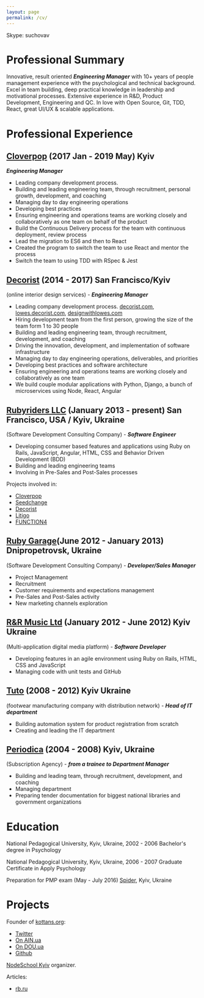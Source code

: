 ```yaml
---
layout: page
permalink: /cv/
---
```


Skype: suchovav

# Professional Summary

Innovative, result oriented ***Engineering Manager*** with 10+ years of people management experience with the psychological and technical background. Excel in team building, deep practical knowledge in leadership and motivational processes. Extensive experience in R&D, Product Development, Engineering and QC. In love with Open Source, Git, TDD, React, great UI/UX & scalable applications.

# Professional Experience

<!-- Cloverpop -->

## [Cloverpop](https://www.cloverpop.com/) (2017 Jan - 2019 May) Kyiv

***Engineering Manager***

* Leading company development process.
* Building and leading engineering team, through recruitment, personal growth, development, and
coaching
* Managing day to day engineering operations
* Developing best practices
* Ensuring engineering and operations teams are working closely and collaboratively as one team
on behalf of the product
* Build the Continuous Delivery process for the team with continuous deployment, review process
* Lead the migration to ES6 and then to React
* Created the program to switch the team to use React and mentor the process
* Switch the team to using TDD with RSpec & Jest

<!-- Cloverpop -->

<!-- DECORIST -->

## [Decorist](https://www.decorist.com/) (2014 - 2017) San Francisco/Kyiv

(online interior design services) - ***Engineering Manager***

* Leading company development process.
 [decorist.com](https://decorist.com/), [lowes.decorist.com](http://lowes.decorist.com/), [designwithlowes.com](https://www.designwithlowes.com/)
* Hiring development team from the first person, growing the size of the team form 1 to 30 people
* Building and leading engineering team, through recruitment, development, and
coaching
* Driving the innovation, development, and implementation of software infrastructure
* Managing day to day engineering operations, deliverables, and priorities
* Developing best practices and software architecture
* Ensuring engineering and operations teams are working closely and collaboratively as one team
* We build couple modular applications with Python, Django, a bunch of microservices using Node, React, Angular

<!-- DECORIST -->

<!-- RUBYRIDERS -->

## [Rubyriders LLC](http://www.rubyriders.com/) (January 2013 - present) San Francisco, USA / Kyiv, Ukraine

(Software Development Consulting Company) - ***Software Engineer***

* Developing consumer based features and applications using Ruby on Rails, JavaScript, Angular, HTML, CSS and Behavior Driven Development (BDD)
* Building and leading engineering teams
* Involving in Pre-Sales and Post-Sales processes

Projects involved in:

* [Cloverpop](https://www.cloverpop.com/)
* [Seedchange](https://www.seedchange.com/)
* [Decorist](https://www.decorist.com/)
* [Litigo](http://www.litigo.org/)
* [FUNCTION4](http://fn4.us/)

<!-- RUBYRIDERS -->

<!-- RUBYGARAGE -->

## [Ruby Garage](https://rubygarage.org/)(June 2012 - January 2013) Dnipropetrovsk, Ukraine

(Software Development Consulting Company) - ***Developer/Sales Manager***

* Project Management
* Recruitment
* Customer requirements and expectations management
* Pre-Sales and Post-Sales activity
* New marketing channels exploration

<!-- RUBYGARAGE -->

<!-- TUNHOG -->

## [R&R Music Ltd](https://www.linkedin.com/company/1938618) (January 2012 - June 2012) Kyiv Ukraine

(Multi-application digital media platform) - ***Software Developer***

* Developing features in an agile environment using Ruby on Rails, HTML, CSS and JavaScript
* Managing code with unit tests and GitHub

<!-- TUNHOG -->

<!-- TUTO -->

## [Tuto](http://tuto.bigopt.com/) (2008 - 2012) Kyiv Ukraine

(footwear manufacturing company with distribution network) - ***Head of IT department***

* Building automation system for product registration from scratch
* Creating and leading the IT department

<!-- TUNHOG -->

<!-- PERIODICA -->

## [Periodica](http://www.periodik.com.ua/) (2004 - 2008) Kyiv, Ukraine

(Subscription Agency) - ***from a trainee to Department Manager***
<!-- TODO fix this -->

* Building and leading team, through recruitment, development, and
coaching
* Managing department
* Preparing tender documentation for biggest national libraries and government organizations

<!-- PERIODICA -->

# Education

National Pedagogical University, Kyiv, Ukraine, 2002 - 2006 Bachelor's degree in Psychology

National Pedagogical University, Kyiv, Ukraine, 2006 - 2007 Graduate Certificate in Apply Psychology
<!-- TODO University in front of the courses -->
Preparation for PMP exam (May - July 2016) [Spider](http://spiderproject.com.ua/en/certification/calendar/), Kyiv, Ukraine

# Projects

Founder of [kottans.org](http://kottans.org/):

* [Twitter](https://twitter.com/kottans_org)
* [On AIN.ua](http://ain.ua/tag/kottans)
* [On DOU.ua](https://dou.ua/forums/tags/kottans.org/)
* [Github](https://github.com/Kottans)

<!-- Founder of [Rubyschool](http://rubyschool.co/) -->
[NodeSchool Kyiv](https://nodeschool.io/kyiv/) organizer.

Articles:

* [rb.ru](http://rb.ru/author/sychov/)
